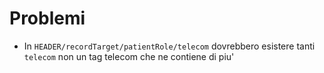 # Problemi

- In ```HEADER/recordTarget/patientRole/telecom``` dovrebbero esistere tanti `telecom` non un tag telecom che ne contiene di piu'